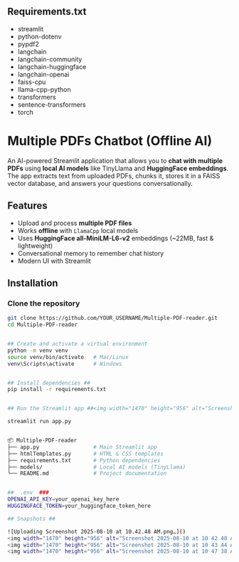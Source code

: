 ## Requirements.txt ##

* streamlit
* python-dotenv
* pypdf2
* langchain
* langchain-community
* langchain-huggingface
* langchain-openai
* faiss-cpu
* llama-cpp-python
* transformers
* sentence-transformers
* torch

# Multiple PDFs Chatbot (Offline AI)

An AI-powered Streamlit application that allows you to **chat with multiple PDFs** using **local AI models** like TinyLlama and **HuggingFace embeddings**.  
The app extracts text from uploaded PDFs, chunks it, stores it in a FAISS vector database, and answers your questions conversationally.

##  Features
-  Upload and process **multiple PDF files**
-  Works **offline** with `LlamaCpp` local models
-  Uses **HuggingFace all-MiniLM-L6-v2** embeddings (~22MB, fast & lightweight)
-  Conversational memory to remember chat history
-  Modern UI with Streamlit

##  Installation

###  Clone the repository
```bash
git clone https://github.com/YOUR_USERNAME/Multiple-PDF-reader.git
cd Multiple-PDF-reader


## Create and activate a virtual environment
python -m venv venv
source venv/bin/activate   # Mac/Linux
venv\Scripts\activate      # Windows


## Install dependencies ##
pip install -r requirements.txt


## Run the Streamlit app ##<img width="1470" height="956" alt="Screenshot 2025-08-10 at 10 42 48 AM" src="https://github.com/user-attachments/assets/dfb78c3b-6a28-4a4e-94ed-320c2ee09f48" />

streamlit run app.py


📦 Multiple-PDF-reader
├── app.py                 # Main Streamlit app
├── htmlTemplates.py       # HTML & CSS templates
├── requirements.txt       # Python dependencies
├── models/                # Local AI models (TinyLlama)
└── README.md              # Project documentation


##  .env  ###
OPENAI_API_KEY=your_openai_key_here
HUGGINGFACE_TOKEN=your_huggingface_token_here

## Snapshots ##

![Uploading Screenshot 2025-08-10 at 10.42.48 AM.png…]()
<img width="1470" height="956" alt="Screenshot 2025-08-10 at 10 42 48 AM" src="https://github.com/user-attachments/assets/e8a48999-5511-4441-a987-bac434a46097" />
<img width="1470" height="956" alt="Screenshot 2025-08-10 at 10 43 44 AM" src="https://github.com/user-attachments/assets/fa289024-7ae4-4915-833c-8527eb653953" />
<img width="1470" height="956" alt="Screenshot 2025-08-10 at 10 47 38 AM" src="https://github.com/user-attachments/assets/d55969e1-0361-4188-adc2-4a7065af48ee" />



